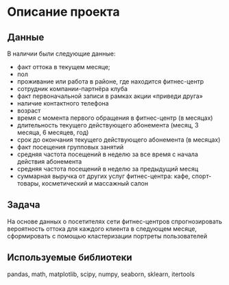 # Описание проекта
## Данные
В наличии были следующие данные:
* факт оттока в текущем месяце;
* пол
* проживание или работа в районе, где находится фитнес-центр
* сотрудник компании-партнёра клуба 
* факт первоначальной записи в рамках акции «приведи друга»
* наличие контактного телефона
* возраст
* время с момента первого обращения в фитнес-центр (в месяцах)
* длительность текущего действующего абонемента (месяц, 3 месяца, 6 месяцев, год)
* срок до окончания текущего действующего абонемента (в месяцах)
* факт посещения групповых занятий
* средняя частота посещений в неделю за все время с начала действия абонемента
* средняя частота посещений в неделю за предыдущий месяц
* суммарная выручка от других услуг фитнес-центра: кафе, спорт-товары, косметический и массажный салон
## Задача
На основе данных о посетителях сети фитнес-центров спрогнозировать вероятность оттока для каждого клиента в следующем месяце, сформировать с помощью кластеризации портреты пользователей
## Используемые библиотеки
pandas, math, matplotlib, scipy, numpy, seaborn, sklearn, itertools
